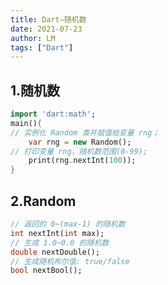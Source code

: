 ```yaml
---
title: Dart—随机数
date: 2021-07-23
author: LM
tags: ["Dart"]
---
```


## 1.随机数

```dart
import 'dart:math';
main(){
// 实例化 Random 类并赋值给变量 rng；
    var rng = new Random();
// 打印变量 rng，随机数范围(0-99);
    print(rng.nextInt(100));
}
```

## 2.Random

```dart
// 返回的 0~(max-1) 的随机数
int nextInt(int max);
// 生成 1.0~0.0 的随机数
double nextDouble();
// 生成随机布尔值: true/false
bool nextBool();
```


